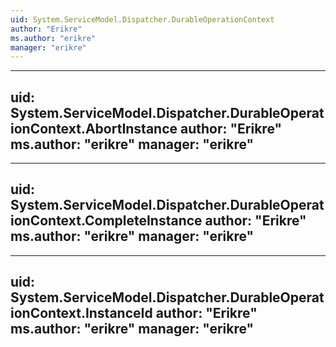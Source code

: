 ```yaml
---
uid: System.ServiceModel.Dispatcher.DurableOperationContext
author: "Erikre"
ms.author: "erikre"
manager: "erikre"
---
```


---
uid: System.ServiceModel.Dispatcher.DurableOperationContext.AbortInstance
author: "Erikre"
ms.author: "erikre"
manager: "erikre"
---

---
uid: System.ServiceModel.Dispatcher.DurableOperationContext.CompleteInstance
author: "Erikre"
ms.author: "erikre"
manager: "erikre"
---

---
uid: System.ServiceModel.Dispatcher.DurableOperationContext.InstanceId
author: "Erikre"
ms.author: "erikre"
manager: "erikre"
---
